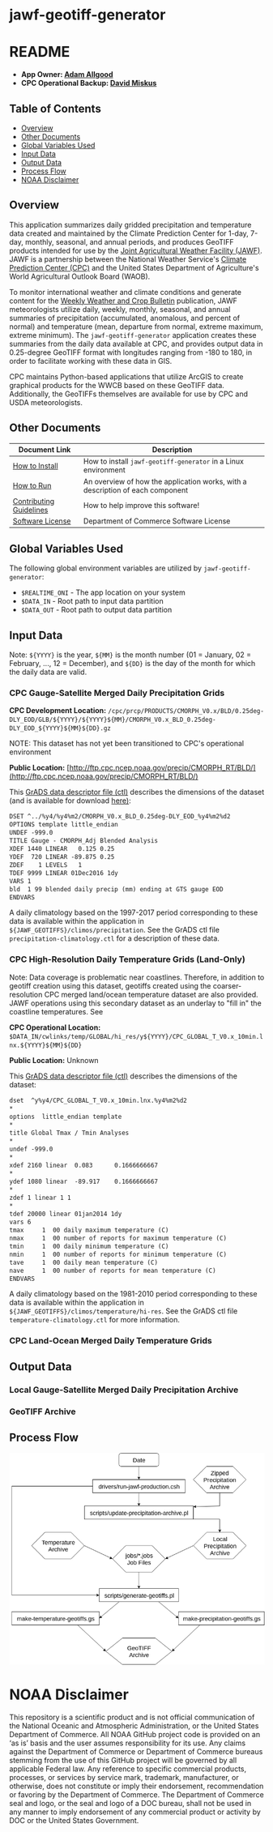 # jawf-geotiff-generator

README
===============

- **App Owner: [Adam Allgood](mailto:adam.allgood@noaa.gov)**
- **CPC Operational Backup: [David Miskus](mailto:david.miskus@noaa.gov)**

Table of Contents
-----------------

- [Overview](#overview)
- [Other Documents](#other-documents)
- [Global Variables Used](#global-variables-used)
- [Input Data](#input-data)
- [Output Data](#output-data)
- [Process Flow](#process-flow)
- [NOAA Disclaimer](#noaa-disclaimer)

Overview
---------------

This application summarizes daily gridded precipitation and temperature data created and maintained by the Climate Prediction Center for 1-day, 7-day, monthly, seasonal, and annual periods, and produces GeoTIFF products intended for use by the [Joint Agricultural Weather Facility (JAWF)](https://www.usda.gov/oce/weather). JAWF is a partnership between the National Weather Service's [Climate Prediction Center (CPC)](https://www.cpc.ncep.noaa.gov) and the United States Department of Agriculture's World Agricultural Outlook Board (WAOB).

To monitor international weather and climate conditions and generate content for the [Weekly Weather and Crop Bulletin](https://www.usda.gov/oce/weather/pubs/Weekly/Wwcb/index.htm) publication, JAWF meteorologists utilize daily, weekly, monthly, seasonal, and annual summaries of precipitation (accumulated, anomalous, and percent of normal) and temperature (mean, departure from normal, extreme maximum, extreme minimum). The `jawf-geotiff-generator` application creates these summaries from the daily data available at CPC, and provides output data in 0.25-degree GeoTIFF format with longitudes ranging from -180 to 180, in order to facilitate working with these data in GIS.

CPC maintains Python-based applications that utilize ArcGIS to create graphical products for the WWCB based on these GeoTIFF data. Additionally, the GeoTIFFs themselves are available for use by CPC and USDA meteorologists.

Other Documents
---------------

| Document Link   | Description     |
| --------------- | --------------- |
| [How to Install](docs/HOW-TO-INSTALL.md)        | How to install `jawf-geotiff-generator` in a Linux environment |
| [How to Run](docs/HOW-TO-RUN.md)                | An overview of how the application works, with a description of each component |
| [Contributing Guidelines](docs/CONTRIBUTING.md) | How to help improve this software! |
| [Software License](LICENSE)                     | Department of Commerce Software License |

Global Variables Used
---------------

The following global environment variables are utilized by `jawf-geotiff-generator`:

- `$REALTIME_ONI` - The app location on your system
- `$DATA_IN` - Root path to input data partition
- `$DATA_OUT` - Root path to output data partition

Input Data
---------------

Note: `${YYYY}` is the year, `${MM}` is the month number (01 = January, 02 = February, ..., 12 = December), and `${DD}` is the day of the month for which the daily data are valid.

### CPC Gauge-Satellite Merged Daily Precipitation Grids

**CPC Development Location:** `/cpc/prcp/PRODUCTS/CMORPH_V0.x/BLD/0.25deg-DLY_EOD/GLB/${YYYY}/${YYYY}${MM}/CMORPH_V0.x_BLD_0.25deg-DLY_EOD_${YYYY}${MM}${DD}.gz`

NOTE: This dataset has not yet been transitioned to CPC's operational environment

**Public Location:** [http://ftp.cpc.ncep.noaa.gov/precip/CMORPH_RT/BLD/](http://ftp.cpc.ncep.noaa.gov/precip/CMORPH_RT/BLD/)

This [GrADS data descriptor file (ctl)](http://cola.gmu.edu/grads/gadoc/descriptorfile.html) describes the dimensions of the dataset (and is available for download [here)](http://ftp.cpc.ncep.noaa.gov/precip/CMORPH_RT/BLD/CTL/CMORPH_V0.x_BLD_0.25deg-DLY_EOD.ctl):

```
DSET ^../%y4/%y4%m2/CMORPH_V0.x_BLD_0.25deg-DLY_EOD_%y4%m2%d2
OPTIONS template little_endian
UNDEF -999.0
TITLE Gauge - CMORPH_Adj Blended Analysis
XDEF 1440 LINEAR   0.125 0.25
YDEF  720 LINEAR -89.875 0.25
ZDEF    1 LEVELS   1
TDEF 9999 LINEAR 01Dec2016 1dy
VARS 1
bld  1 99 blended daily precip (mm) ending at GTS gauge EOD
ENDVARS
```

A daily climatology based on the 1997-2017 period corresponding to these data is available within the application in `${JAWF_GEOTIFFS}/climos/precipitation`. See the GrADS ctl file `precipitation-climatology.ctl` for a description of these data.

### CPC High-Resolution Daily Temperature Grids (Land-Only)

Note: Data coverage is problematic near coastlines. Therefore, in addition to geotiff creation using this dataset, geotiffs created using the coarser-resolution CPC merged land/ocean temperature dataset are also provided. JAWF operations using this secondary dataset as an underlay to "fill in" the coastline temperatures. See 

**CPC Operational Location:** `$DATA_IN/cwlinks/temp/GLOBAL/hi_res/y${YYYY}/CPC_GLOBAL_T_V0.x_10min.lnx.${YYYY}${MM}${DD}`

**Public Location:** Unknown

This [GrADS data descriptor file (ctl)](http://cola.gmu.edu/grads/gadoc/descriptorfile.html) describes the dimensions of the dataset:

```
dset  ^y%y4/CPC_GLOBAL_T_V0.x_10min.lnx.%y4%m2%d2
*
options  little_endian template
*
title Global Tmax / Tmin Analyses
*
undef -999.0
*
xdef 2160 linear  0.083      0.1666666667
*
ydef 1080 linear  -89.917    0.1666666667
*
zdef 1 linear 1 1
*
tdef 20000 linear 01jan2014 1dy
vars 6
tmax     1  00 daily maximum temperature (C)
nmax     1  00 number of reports for maximum temperature (C)
tmin     1  00 daily minimum temperature (C)
nmin     1  00 number of reports for minimum temperature (C)
tave     1  00 daily mean temperature (C)
nave     1  00 number of reports for mean temperature (C)
ENDVARS
```

A daily climatology based on the 1981-2010 period corresponding to these data is available within the application in `${JAWF_GEOTIFFS}/climos/temperature/hi-res`. See the GrADS ctl file `temperature-climatology.ctl` for more information.

### CPC Land-Ocean Merged Daily Temperature Grids

Output Data
---------------

### Local Gauge-Satellite Merged Daily Precipitation Archive

### GeoTIFF Archive

Process Flow
---------------

![Flow diagram image](docs/jawf-geotiff-generator-flowchart.png)

NOAA Disclaimer
===============

This repository is a scientific product and is not official communication of the National Oceanic and Atmospheric Administration, or the United States Department of Commerce. All NOAA GitHub project code is provided on an ‘as is’ basis and the user assumes responsibility for its use. Any claims against the Department of Commerce or Department of Commerce bureaus stemming from the use of this GitHub project will be governed by all applicable Federal law. Any reference to specific commercial products, processes, or services by service mark, trademark, manufacturer, or otherwise, does not constitute or imply their endorsement, recommendation or favoring by the Department of Commerce. The Department of Commerce seal and logo, or the seal and logo of a DOC bureau, shall not be used in any manner to imply endorsement of any commercial product or activity by DOC or the United States Government.
